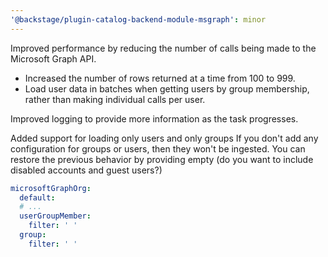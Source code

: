 ```yaml
---
'@backstage/plugin-catalog-backend-module-msgraph': minor
---
```


Improved performance by reducing the number of calls being made to the Microsoft Graph API.

- Increased the number of rows returned at a time from 100 to 999.
- Load user data in batches when getting users by group membership, rather than making individual calls per user.

Improved logging to provide more information as the task progresses.

Added support for loading only users and only groups
If you don't add any configuration for groups or users, then they won't be ingested.
You can restore the previous behavior by providing empty (do you want to include disabled accounts and guest users?)

```yaml
microsoftGraphOrg:
  default:
  # ...
  userGroupMember:
    filter: ' '
  group:
    filter: ' '
```
